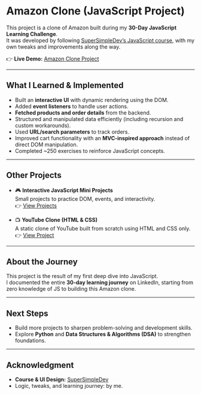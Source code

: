 # Amazon Clone (JavaScript Project)

This project is a clone of Amazon built during my **30-Day JavaScript Learning Challenge**.  
It was developed by following [SuperSimpleDev’s JavaScript course](https://www.youtube.com/@SuperSimpleDev), with my own tweaks and improvements along the way.  

👉 **Live Demo:** [Amazon Clone Project](https://lakshya312.github.io/JavaScript-Course/Amazon-Clone-Project/amazon.html)

---

## What I Learned & Implemented
- Built an **interactive UI** with dynamic rendering using the DOM.  
- Added **event listeners** to handle user actions.  
- **Fetched products and order details** from the backend.  
- Structured and manipulated data efficiently (including recursion and custom workarounds).  
- Used **URL/search parameters** to track orders.  
- Improved cart functionality with an **MVC-inspired approach** instead of direct DOM manipulation.  
- Completed ~250 exercises to reinforce JavaScript concepts.  

---

## Other Projects
- 🎮 **Interactive JavaScript Mini Projects**  
  Small projects to practice DOM, events, and interactivity.  
  👉 [View Projects](https://lakshya312.github.io/interactive-web-mini-projects/)  

- 📺 **YouTube Clone (HTML & CSS)**  
  A static clone of YouTube built from scratch using HTML and CSS only.  
  👉 [View Project](https://lakshya312.github.io/HTML-CSS-PROJECT/)  

---

## About the Journey
This project is the result of my first deep dive into JavaScript.  
I documented the entire **30-day learning journey** on LinkedIn, starting from zero knowledge of JS to building this Amazon clone.  

---

## Next Steps
- Build more projects to sharpen problem-solving and development skills.  
- Explore **Python** and **Data Structures & Algorithms (DSA)** to strengthen foundations.  

---

## Acknowledgment
- **Course & UI Design:** [SuperSimpleDev](https://www.youtube.com/@SuperSimpleDev)  
- Logic, tweaks, and learning journey: by me.
